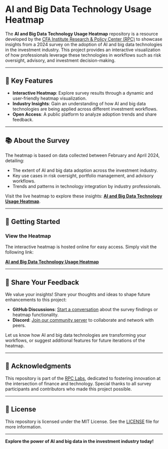 # AI and Big Data Technology Usage Heatmap

The **AI and Big Data Technology Usage Heatmap** repository is a resource developed by the [CFA Institute Research & Policy Center (RPC)](https://rpc.cfainstitute.org/) to showcase insights from a 2024 survey on the adoption of AI and big data technologies in the investment industry. This project provides an interactive visualization of how professionals leverage these technologies in workflows such as risk oversight, advisory, and investment decision-making.

---

## 🌟 Key Features

- **Interactive Heatmap**: Explore survey results through a dynamic and user-friendly heatmap visualization.
- **Industry Insights**: Gain an understanding of how AI and big data technologies are being applied across different investment workflows.
- **Open Access**: A public platform to analyze adoption trends and share feedback.

---

## 📚 About the Survey

The heatmap is based on data collected between February and April 2024, detailing:

- The extent of AI and big data adoption across the investment industry.
- Key use cases in risk oversight, portfolio management, and advisory workflows.
- Trends and patterns in technology integration by industry professionals.

Visit the live heatmap to explore these insights: [**AI and Big Data Technology Usage Heatmap**](https://cfa-institute-rpc.github.io/AI-finance-workflow-heatmap/).

---

## 🚀 Getting Started

### View the Heatmap
The interactive heatmap is hosted online for easy access. Simply visit the following link:

[**AI and Big Data Technology Usage Heatmap**](https://cfa-institute-rpc.github.io/AI-finance-workflow-heatmap/)

---

## 💬 Share Your Feedback

We value your insights! Share your thoughts and ideas to shape future enhancements to this project:

- **GitHub Discussions**: [Start a conversation](https://github.com/CFA-Institute-RPC/AI-finance-workflow-heatmap/discussions) about the survey findings or heatmap functionality.
- **Discord**: [Join our community server](https://discord.com/invite/zaHvJGSC) to collaborate and network with peers.

Let us know how AI and big data technologies are transforming your workflows, or suggest additional features for future iterations of the heatmap.

---

## 👏 Acknowledgments

This repository is part of the [RPC Labs](https://rpc.cfainstitute.org/), dedicated to fostering innovation at the intersection of finance and technology. Special thanks to all survey participants and contributors who made this project possible.

---

## 📜 License

This repository is licensed under the MIT License. See the [LICENSE](LICENSE) file for more information.

---

**Explore the power of AI and big data in the investment industry today!**

